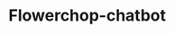 # Flowerchop-chatbot



<script>
  window.watsonAssistantChatOptions = {
      integrationID: "827f31dc-b7a3-4b2f-a10c-b9a66f8e19a8", // The ID of this integration.
      region: "eu-gb", // The region your integration is hosted in.
      serviceInstanceID: "c79da26d-5fcd-43e4-8cb0-155745754965", // The ID of your service instance.
      onLoad: function(instance) { instance.render(); }
    };
  setTimeout(function(){
    const t=document.createElement('script');
    t.src="https://web-chat.global.assistant.watson.appdomain.cloud/loadWatsonAssistantChat.js";
    document.head.appendChild(t);
  });
</script>
